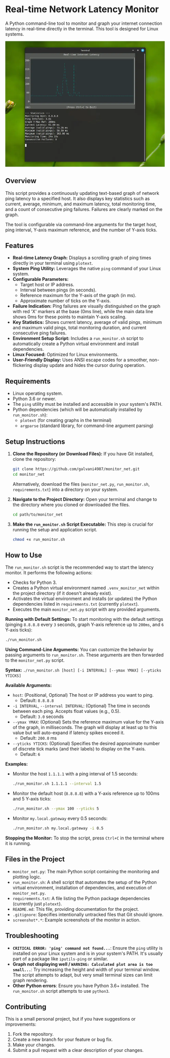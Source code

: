 # Real-time Network Latency Monitor

A Python command-line tool to monitor and graph your internet connection latency in real-time directly in the terminal. This tool is designed for Linux systems.

![Screenshot of Network Monitor](screenshot2.webp)

## Overview

This script provides a continuously updating text-based graph of network ping latency to a specified host. It also displays key statistics such as current, average, minimum, and maximum latency, total monitoring time, and a count of consecutive ping failures. Failures are clearly marked on the graph.

The tool is configurable via command-line arguments for the target host, ping interval, Y-axis maximum reference, and the number of Y-axis ticks.

## Features

* **Real-time Latency Graph:** Displays a scrolling graph of ping times directly in your terminal using `plotext`.
* **System Ping Utility:** Leverages the native `ping` command of your Linux system.
* **Configurable Parameters:**
    * Target host or IP address.
    * Interval between pings (in seconds).
    * Reference maximum for the Y-axis of the graph (in ms).
    * Approximate number of ticks on the Y-axis.
* **Failure Indication:** Ping failures are visually distinguished on the graph with red 'X' markers at the base (0ms line), while the main data line shows 0ms for these points to maintain Y-axis scaling.
* **Key Statistics:** Shows current latency, average of valid pings, minimum and maximum valid pings, total monitoring duration, and current consecutive ping failures.
* **Environment Setup Script:** Includes a `run_monitor.sh` script to automatically create a Python virtual environment and install dependencies.
* **Linux Focused:** Optimized for Linux environments.
* **User-Friendly Display:** Uses ANSI escape codes for a smoother, non-flickering display update and hides the cursor during operation.

## Requirements

* Linux operating system.
* Python 3.6 or newer.
* The `ping` utility must be installed and accessible in your system's PATH.
* Python dependencies (which will be automatically installed by `run_monitor.sh`):
    * `plotext` (for creating graphs in the terminal)
    * `argparse` (standard library, for command-line argument parsing)

## Setup Instructions

1.  **Clone the Repository (or Download Files):**
    If you have Git installed, clone the repository:
    ```bash
    git clone https://github.com/galvani4987/monitor_net.git
    cd monitor_net
    ```
    Alternatively, download the files (`monitor_net.py`, `run_monitor.sh`, `requirements.txt`) into a directory on your system.

2.  **Navigate to the Project Directory:**
    Open your terminal and change to the directory where you cloned or downloaded the files.
    ```bash
    cd path/to/monitor_net
    ```

3.  **Make the `run_monitor.sh` Script Executable:**
    This step is crucial for running the setup and application script.
    ```bash
    chmod +x run_monitor.sh
    ```

## How to Use

The `run_monitor.sh` script is the recommended way to start the latency monitor. It performs the following actions:
* Checks for Python 3.
* Creates a Python virtual environment named `.venv_monitor_net` within the project directory (if it doesn't already exist).
* Activates the virtual environment and installs (or updates) the Python dependencies listed in `requirements.txt` (currently `plotext`).
* Executes the main `monitor_net.py` script with any provided arguments.

**Running with Default Settings:**
To start monitoring with the default settings (pinging `8.8.8.8` every `3` seconds, graph Y-axis reference up to `200ms`, and `6` Y-axis ticks):
```bash
./run_monitor.sh
```

**Using Command-Line Arguments:**
You can customize the behavior by passing arguments to `run_monitor.sh`. These arguments are then forwarded to the `monitor_net.py` script.

**Syntax:**
```./run_monitor.sh [host] [-i INTERVAL] [--ymax YMAX] [--yticks YTICKS]```

**Available Arguments:**

* `host`: (Positional, Optional) The host or IP address you want to ping.
    * Default: `8.8.8.8`
* `-i INTERVAL`, `--interval INTERVAL`: (Optional) The time in seconds between each ping. Accepts float values (e.g., 0.5).
    * Default: `3.0` seconds
* `--ymax YMAX`: (Optional) Sets the reference maximum value for the Y-axis of the graph, in milliseconds. The graph will display at least up to this value but will auto-expand if latency spikes exceed it.
    * Default: `200.0` ms
* `--yticks YTICKS`: (Optional) Specifies the desired approximate number of discrete tick marks (and their labels) to display on the Y-axis.
    * Default: `6`

**Examples:**

* Monitor the host `1.1.1.1` with a ping interval of 1.5 seconds:
    ```bash
    ./run_monitor.sh 1.1.1.1 --interval 1.5
    ```

* Monitor the default host (`8.8.8.8`) with a Y-axis reference up to 100ms and 5 Y-axis ticks:
    ```bash
    ./run_monitor.sh --ymax 100 --yticks 5
    ```

* Monitor `my.local.gateway` every 0.5 seconds:
    ```bash
    ./run_monitor.sh my.local.gateway -i 0.5
    ```

**Stopping the Monitor:**
To stop the script, press `Ctrl+C` in the terminal where it is running.

## Files in the Project

* `monitor_net.py`: The main Python script containing the monitoring and plotting logic.
* `run_monitor.sh`: A shell script that automates the setup of the Python virtual environment, installation of dependencies, and execution of `monitor_net.py`.
* `requirements.txt`: A file listing the Python package dependencies (currently just `plotext`).
* `README.md`: This file, providing documentation for the project.
* `.gitignore`: Specifies intentionally untracked files that Git should ignore.
* `screenshot*.*`: Example screenshots of the monitor in action.

## Troubleshooting

* **`CRITICAL ERROR: 'ping' command not found...`**: Ensure the `ping` utility is installed on your Linux system and is in your system's PATH. It's usually part of a package like `iputils-ping` or similar.
* **Graph not displaying well / `WARNING: Calculated plot area is too small...`**: Try increasing the height and width of your terminal window. The script attempts to adapt, but very small terminal sizes can limit graph rendering.
* **Other Python errors**: Ensure you have Python 3.6+ installed. The `run_monitor.sh` script attempts to use `python3`.

## Contributing

This is a small personal project, but if you have suggestions or improvements:
1.  Fork the repository.
2.  Create a new branch for your feature or bug fix.
3.  Make your changes.
4.  Submit a pull request with a clear description of your changes.
